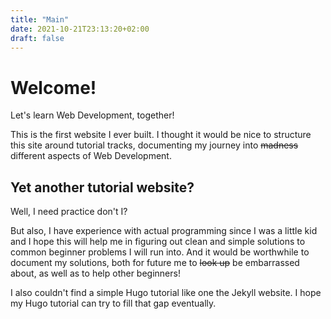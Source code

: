 ```yaml
---
title: "Main"
date: 2021-10-21T23:13:20+02:00
draft: false
---
```


# Welcome!

Let's learn Web Development, together!

This is the first website I ever built.
I thought it would be nice to structure this site around tutorial tracks,
documenting my journey into ~~madness~~ different aspects of Web Development.

## Yet another tutorial website?
Well, I need practice don't I?

But also, I have experience with actual programming since I was a little kid
and I hope this will help me in figuring out clean and simple solutions to
common beginner problems I will run into. And it would be worthwhile to
document my solutions, both for future me to ~~look up~~ be embarrassed about, as well as to help other beginners!

I also couldn't find a simple Hugo tutorial like one the Jekyll website.
I hope my Hugo tutorial can try to fill that gap eventually.
